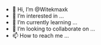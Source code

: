 - 👋 Hi, I’m @Witekmaxk
- 👀 I’m interested in ...
- 🌱 I’m currently learning ...
- 💞️ I’m looking to collaborate on ...
- 📫 How to reach me ...

<!---
Witekmaxk/Witekmaxk is a ✨ special ✨ repository because its `README.md` (this file) appears on your GitHub profile.
You can click the Preview link to take a look at your changes.
--->
